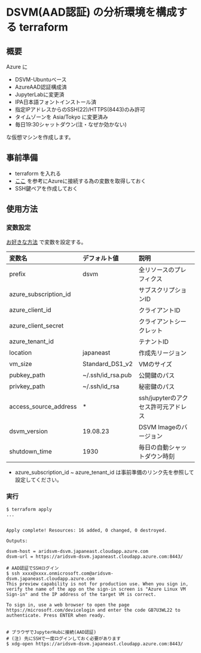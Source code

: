 # DSVM(AAD認証) の分析環境を構成する terraform

## 概要

Azure に

* DSVM-Ubuntuベース
* AzureAAD認証構成済
* JupyterLabに変更済
* IPA日本語フォントインストール済
* 指定IPアドレスからのSSH(22)/HTTPS(8443)のみ許可
* タイムゾーンを Asia/Tokyo に変更済み
* 毎日19:30シャットダウン(注・なぜか効かない)

な仮想マシンを作成します。

## 事前準備

* terraform を入れる
* [ここ](https://docs.microsoft.com/ja-jp/azure/virtual-machines/linux/terraform-install-configure) を参考にAzureに接続する為の変数を取得しておく
* SSH鍵ペアを作成しておく

## 使用方法

### 変数設定

[お好きな方法](https://learn.hashicorp.com/terraform/getting-started/variables.html#assigning-variables) で変数を設定する。

|変数名|デフォルト値|説明|
|:--|:--|:--|
|prefix|dsvm|全リソースのプレフィクス|
|azure_subscription_id||サブスクリプションID|
|azure_client_id||クライアントID|
|azure_client_secret||クライアントシークレット|
|azure_tenant_id||テナントID|
|location|japaneast|作成先リージョン|
|vm_size|Standard_DS1_v2|VMのサイズ|
|pubkey_path|~/.ssh/id_rsa.pub|公開鍵のパス|
|privkey_path|~/.ssh/id_rsa|秘密鍵のパス|
|access_source_address|*|ssh/jupyterのアクセス許可元アドレス|
|dsvm_version|19.08.23|DSVM Imageのバージョン|
|shutdown_time|1930|毎日の自動シャットダウン時刻|

* azure_subscription_id ~ azure_tenant_id は事前準備のリンク先を参照して設定してください。


### 実行

```
$ terraform apply
...


Apply complete! Resources: 16 added, 0 changed, 0 destroyed.

Outputs:

dsvm-host = aridsvm-dsvm.japaneast.cloudapp.azure.com
dsvm-url = https://aridsvm-dsvm.japaneast.cloudapp.azure.com:8443/

# AAD認証でSSHログイン
$ ssh xxxx@xxxx.onmicrosoft.com@aridsvm-dsvm.japaneast.cloudapp.azure.com
This preview capability is not for production use. When you sign in, verify the name of the app on the sign-in screen is "Azure Linux VM Sign-in" and the IP address of the target VM is correct.

To sign in, use a web browser to open the page https://microsoft.com/devicelogin and enter the code GB7U3WL22 to authenticate. Press ENTER when ready.


# ブラウザでJupyterHubに接続(AAD認証)
# (注) 先にSSHで一度ログインしておく必要があります
$ xdg-open https://aridsvm-dsvm.japaneast.cloudapp.azure.com:8443/
```
